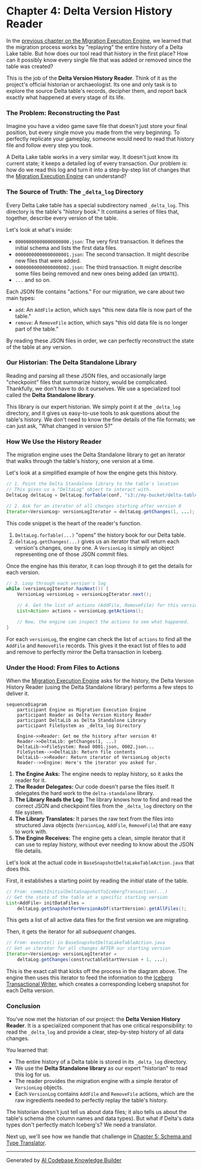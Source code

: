# Chapter 4: Delta Version History Reader

In the [previous chapter on the Migration Execution Engine](03_migration_execution_engine_.md), we learned that the migration process works by "replaying" the entire history of a Delta Lake table. But how does our tool read that history in the first place? How can it possibly know every single file that was added or removed since the table was created?

This is the job of the **Delta Version History Reader**. Think of it as the project's official historian or archaeologist. Its one and only task is to explore the source Delta table's records, decipher them, and report back exactly what happened at every stage of its life.

### The Problem: Reconstructing the Past

Imagine you have a video game save file that doesn't just store your final position, but every single move you made from the very beginning. To perfectly replicate your gameplay, someone would need to read that history file and follow every step you took.

A Delta Lake table works in a very similar way. It doesn't just know its current state; it keeps a detailed log of every transaction. Our problem is: how do we read this log and turn it into a step-by-step list of changes that the [Migration Execution Engine](03_migration_execution_engine_.md) can understand?

### The Source of Truth: The `_delta_log` Directory

Every Delta Lake table has a special subdirectory named `_delta_log`. This directory is the table's "history book." It contains a series of files that, together, describe every version of the table.

Let's look at what's inside:
*   `00000000000000000000.json`: The very first transaction. It defines the initial schema and lists the first data files.
*   `00000000000000000001.json`: The second transaction. It might describe new files that were added.
*   `00000000000000000002.json`: The third transaction. It might describe some files being removed and new ones being added (an `UPDATE`).
*   `...` and so on.

Each JSON file contains "actions." For our migration, we care about two main types:
*   `add`: An `AddFile` action, which says "this new data file is now part of the table."
*   `remove`: A `RemoveFile` action, which says "this old data file is no longer part of the table."

By reading these JSON files in order, we can perfectly reconstruct the state of the table at any version.

### Our Historian: The Delta Standalone Library

Reading and parsing all these JSON files, and occasionally large "checkpoint" files that summarize history, would be complicated. Thankfully, we don't have to do it ourselves. We use a specialized tool called the **Delta Standalone library**.

This library is our expert historian. We simply point it at the `_delta_log` directory, and it gives us easy-to-use tools to ask questions about the table's history. We don't need to know the fine details of the file formats; we can just ask, "What changed in version 5?"

### How We Use the History Reader

The migration engine uses the Delta Standalone library to get an iterator that walks through the table's history, one version at a time.

Let's look at a simplified example of how the engine gets this history.

```java
// 1. Point the Delta Standalone library to the table's location
// This gives us a "DeltaLog" object to interact with.
DeltaLog deltaLog = DeltaLog.forTable(conf, "s3://my-bucket/delta-table");

// 2. Ask for an iterator of all changes starting after version 0
Iterator<VersionLog> versionLogIterator = deltaLog.getChanges(1, ...);
```

This code snippet is the heart of the reader's function.
1.  `DeltaLog.forTable(...)` "opens" the history book for our Delta table.
2.  `deltaLog.getChanges(...)` gives us an iterator that will return each version's changes, one by one. A `VersionLog` is simply an object representing one of those JSON commit files.

Once the engine has this iterator, it can loop through it to get the details for each version.

```java
// 3. Loop through each version's log
while (versionLogIterator.hasNext()) {
    VersionLog versionLog = versionLogIterator.next();

    // 4. Get the list of actions (AddFile, RemoveFile) for this version
    List<Action> actions = versionLog.getActions();

    // Now, the engine can inspect the actions to see what happened.
}
```

For each `versionLog`, the engine can check the list of `actions` to find all the `AddFile` and `RemoveFile` records. This gives it the exact list of files to add and remove to perfectly mirror the Delta transaction in Iceberg.

### Under the Hood: From Files to Actions

When the [Migration Execution Engine](03_migration_execution_engine_.md) asks for the history, the Delta Version History Reader (using the Delta Standalone library) performs a few steps to deliver it.

```mermaid
sequenceDiagram
    participant Engine as Migration Execution Engine
    participant Reader as Delta Version History Reader
    participant DeltaLib as Delta Standalone Library
    participant FileSystem as _delta_log Directory

    Engine->>Reader: Get me the history after version 0!
    Reader->>DeltaLib: getChanges(1, ...)
    DeltaLib->>FileSystem: Read 0001.json, 0002.json...
    FileSystem-->>DeltaLib: Return file contents
    DeltaLib-->>Reader: Return iterator of VersionLog objects
    Reader-->>Engine: Here's the iterator you asked for.
```

1.  **The Engine Asks:** The engine needs to replay history, so it asks the reader for it.
2.  **The Reader Delegates:** Our code doesn't parse the files itself. It delegates the hard work to the `delta-standalone` library.
3.  **The Library Reads the Log:** The library knows how to find and read the correct JSON and checkpoint files from the `_delta_log` directory on the file system.
4.  **The Library Translates:** It parses the raw text from the files into structured Java objects (`VersionLog`, `AddFile`, `RemoveFile`) that are easy to work with.
5.  **The Engine Receives:** The engine gets a clean, simple iterator that it can use to replay history, without ever needing to know about the JSON file details.

Let's look at the actual code in `BaseSnapshotDeltaLakeTableAction.java` that does this.

First, it establishes a starting point by reading the *initial* state of the table.

```java
// From: commitInitialDeltaSnapshotToIcebergTransaction(...)
// Get the state of the table at a specific starting version
List<AddFile> initDataFiles =
    deltaLog.getSnapshotForVersionAsOf(startVersion).getAllFiles();
```
This gets a list of all active data files for the first version we are migrating.

Then, it gets the iterator for all *subsequent* changes.

```java
// From: execute() in BaseSnapshotDeltaLakeTableAction.java
// Get an iterator for all changes AFTER our starting version
Iterator<VersionLog> versionLogIterator =
    deltaLog.getChanges(constructableStartVersion + 1, ...);
```

This is the exact call that kicks off the process in the diagram above. The engine then uses this iterator to feed the information to the [Iceberg Transactional Writer](06_iceberg_transactional_writer_.md), which creates a corresponding Iceberg snapshot for each Delta version.

### Conclusion

You've now met the historian of our project: the **Delta Version History Reader**. It is a specialized component that has one critical responsibility: to read the `_delta_log` and provide a clear, step-by-step history of all data changes.

You learned that:
*   The entire history of a Delta table is stored in its `_delta_log` directory.
*   We use the **Delta Standalone library** as our expert "historian" to read this log for us.
*   The reader provides the migration engine with a simple iterator of `VersionLog` objects.
*   Each `VersionLog` contains `AddFile` and `RemoveFile` actions, which are the raw ingredients needed to perfectly replay the table's history.

The historian doesn't just tell us about data files; it also tells us about the table's schema (the column names and data types). But what if Delta's data types don't perfectly match Iceberg's? We need a translator.

Next up, we'll see how we handle that challenge in [Chapter 5: Schema and Type Translator](05_schema_and_type_translator_.md).

---

Generated by [AI Codebase Knowledge Builder](https://github.com/The-Pocket/Tutorial-Codebase-Knowledge)
